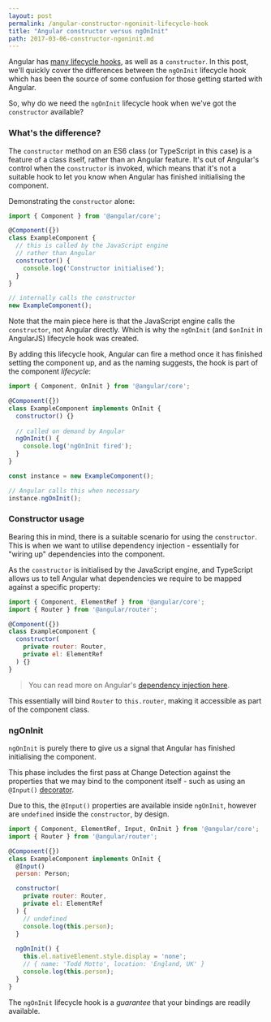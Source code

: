 ```yaml
---
layout: post
permalink: /angular-constructor-ngoninit-lifecycle-hook
title: "Angular constructor versus ngOnInit"
path: 2017-03-06-constructor-ngoninit.md
---
```


Angular has [many lifecycle hooks](https://angular.io/docs/ts/latest/guide/lifecycle-hooks.html), as well as a `constructor`. In this post, we'll quickly cover the differences between the `ngOnInit` lifecycle hook which has been the source of some confusion for those getting started with Angular.

So, why do we need the `ngOnInit` lifecycle hook when we've got the `constructor` available?

### What's the difference?

The `constructor` method on an ES6 class (or TypeScript in this case) is a feature of a class itself, rather than an Angular feature. It's out of Angular's control when the `constructor` is invoked, which means that it's not a suitable hook to let you know when Angular has finished initialising the component.

Demonstrating the `constructor` alone:

```js
import { Component } from '@angular/core';

@Component({})
class ExampleComponent {
  // this is called by the JavaScript engine
  // rather than Angular
  constructor() {
    console.log('Constructor initialised');
  }
}

// internally calls the constructor
new ExampleComponent();
```

Note that the main piece here is that the JavaScript engine calls the `constructor`, not Angular directly. Which is why the `ngOnInit` (and `$onInit` in AngularJS) lifecycle hook was created.

By adding this lifecycle hook, Angular can fire a method once it has finished setting the component up, and as the naming suggests, the hook is part of the component _lifecycle_:

```js
import { Component, OnInit } from '@angular/core';

@Component({})
class ExampleComponent implements OnInit {
  constructor() {}
  
  // called on demand by Angular
  ngOnInit() {
    console.log('ngOnInit fired');
  }
}

const instance = new ExampleComponent();

// Angular calls this when necessary
instance.ngOnInit();
```

### Constructor usage

Bearing this in mind, there is a suitable scenario for using the `constructor`. This is when we want to utilise dependency injection - essentially for "wiring up" dependencies into the component.

As the `constructor` is initialised by the JavaScript engine, and TypeScript allows us to tell Angular what dependencies we require to be mapped against a specific property:

```js
import { Component, ElementRef } from '@angular/core';
import { Router } from '@angular/router';

@Component({})
class ExampleComponent {
  constructor(
    private router: Router,
    private el: ElementRef
  ) {}
}
```

> You can read more on Angular's [dependency injection here](/angular-dependency-injection).

This essentially will bind `Router` to `this.router`, making it accessible as part of the component class.

### ngOnInit

`ngOnInit` is purely there to give us a signal that Angular has finished initialising the component.

This phase includes the first pass at Change Detection against the properties that we may bind to the component itself - such as using an `@Input()` [decorator](/angular-decorators).
 
Due to this, the `@Input()` properties are available inside `ngOnInit`, however are `undefined` inside the `constructor`, by design.

```js
import { Component, ElementRef, Input, OnInit } from '@angular/core';
import { Router } from '@angular/router';

@Component({})
class ExampleComponent implements OnInit {
  @Input()
  person: Person;

  constructor(
    private router: Router,
    private el: ElementRef
  ) {
    // undefined
    console.log(this.person);
  }
  
  ngOnInit() {
    this.el.nativeElement.style.display = 'none';
    // { name: 'Todd Motto', location: 'England, UK' }
    console.log(this.person);
  }
}
```

The `ngOnInit` lifecycle hook is a _guarantee_ that your bindings are readily available.